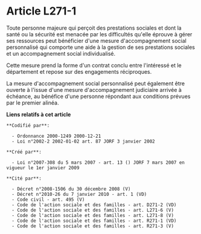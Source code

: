 # Article L271-1

Toute personne majeure qui perçoit des prestations sociales et dont la santé ou la sécurité est menacée par les difficultés
qu'elle éprouve à gérer ses ressources peut bénéficier d'une mesure d'accompagnement social personnalisé qui comporte une
aide à la gestion de ses prestations sociales et un accompagnement social individualisé.

Cette mesure prend la forme d'un contrat conclu entre l'intéressé et le département et repose sur des engagements
réciproques.

La mesure d'accompagnement social personnalisé peut également être ouverte à l'issue d'une mesure d'accompagnement judiciaire
arrivée à échéance, au bénéfice d'une personne répondant aux conditions prévues par le premier alinéa.

**Liens relatifs à cet article**

	**Codifié par**:

	  - Ordonnance 2000-1249 2000-12-21
	  - Loi n°2002-2 2002-01-02 art. 87 JORF 3 janvier 2002

	**Créé par**:

	  - Loi n°2007-308 du 5 mars 2007 - art. 13 () JORF 7 mars 2007 en vigueur le 1er janvier 2009

	**Cité par**:

	  - Décret n°2008-1506 du 30 décembre 2008 (V)
	  - Décret n°2010-26 du 7 janvier 2010 - art. 1 (VD)
	  - Code civil - art. 495 (V)
	  - Code de l'action sociale et des familles - art. D271-2 (VD)
	  - Code de l'action sociale et des familles - art. L271-6 (V)
	  - Code de l'action sociale et des familles - art. L271-8 (V)
	  - Code de l'action sociale et des familles - art. R271-1 (VD)
	  - Code de l'action sociale et des familles - art. R271-3 (V)
